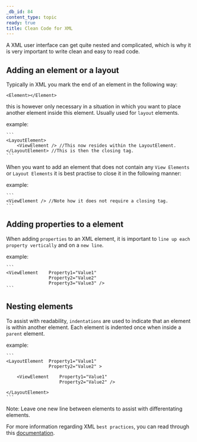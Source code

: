 ```yaml
---
_db_id: 84
content_type: topic
ready: true
title: Clean Code for XML
---
```


A XML user interface can get quite nested and complicated, which is why it is very important to write clean and easy to read code.

## Adding an element or a layout

Typically in XML you mark the end of an element in the following way:

```
<Element></Element>
```

this is however only necessary in a situation in which you want to place another element inside this element. Usually used for `layout` elements.

example:
	
	```
	<LayoutElement>
		<ViewElement /> //This now resides within the LayoutElement.
	</LayoutElement> //This is then the closing tag.
	```

When you want to add an element that does not contain any `View Elements` or `Layout Elements` it is best practise to close it in the following manner:

example:
	
	```
	<ViewElement /> //Note how it does not require a closing tag.
	```

## Adding properties to a element

When adding `properties` to an XML element, it is important to `line up each property vertically` and on a `new line`.

example:

	```		
	<ViewElement	Property1="Value1"
					Property2="Value2"
					Property3="Value3" />
	```

## Nesting elements

To assist with readability, `indentations` are used to indicate that an element is within another element. Each element is indented once when inside a `parent` element.

example:

	```
	<LayoutElement	Property1="Value1"
					Property2="Value2" >

		<ViewElement	Property1="Value1"
						Property2="Value2" />

	</LayoutElement>
	```

Note: Leave one new line between elements to assist with differentating elements.

For more information regarding XML `best practices`, you can read through this [documentation](https://docs.oracle.com/cd/E14571_01/web.1111/e13724/best.htm#XMLPG211).